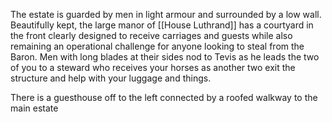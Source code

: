 The estate is guarded by men in light armour and surrounded by a low wall. Beautifully kept, the large manor of [[House Luthrand]] has a courtyard in the front clearly designed to receive carriages and guests while also remaining an operational challenge for anyone looking to steal from the Baron. Men with long blades at their sides nod to Tevis as he leads the two of you to a steward who receives your horses as another two exit the structure and help with your luggage and things.

There is a guesthouse off to the left connected by a roofed walkway to the main estate

